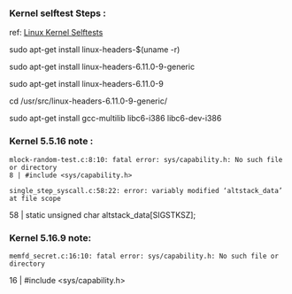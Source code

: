 ### Kernel selftest Steps :

ref: [Linux Kernel Selftests](https://docs.kernel.org/dev-tools/kselftest.html)

sudo apt-get install linux-headers-$(uname -r)

sudo apt-get install linux-headers-6.11.0-9-generic

sudo apt-get install linux-headers-6.11.0-9

cd /usr/src/linux-headers-6.11.0-9-generic/

sudo apt-get install gcc-multilib libc6-i386 libc6-dev-i386


### Kernel 5.5.16 note :

    mlock-random-test.c:8:10: fatal error: sys/capability.h: No such file or directory
    8 | #include <sys/capability.h>

    single_step_syscall.c:58:22: error: variably modified ‘altstack_data’ at file scope
   58 | static unsigned char altstack_data[SIGSTKSZ];


### Kernel 5.16.9 note:
    memfd_secret.c:16:10: fatal error: sys/capability.h: No such file or directory
   16 | #include <sys/capability.h>